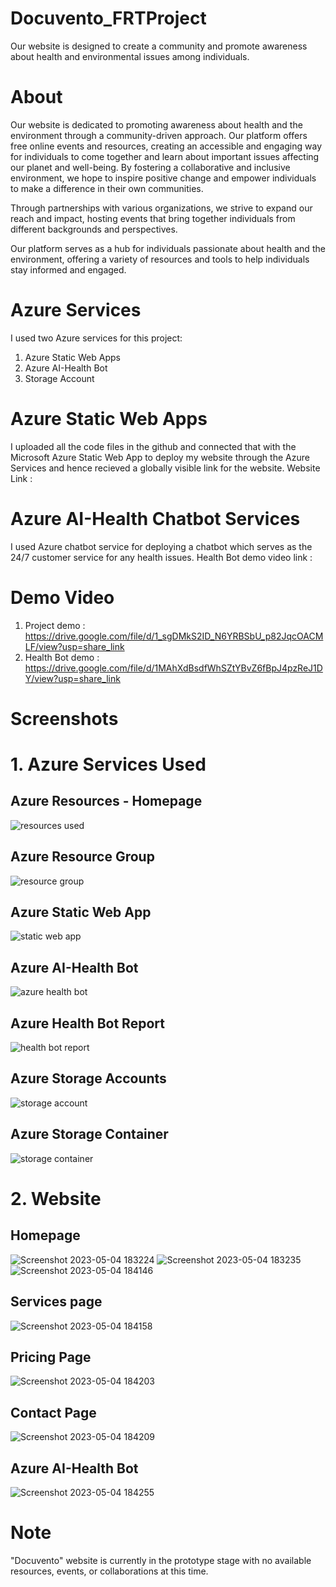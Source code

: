 # Docuvento_FRTProject
Our website is designed to create a community and promote awareness about health and environmental issues among individuals.

# About
Our website is dedicated to promoting awareness about health and the environment through a community-driven approach. Our platform offers free online events and resources, creating an accessible and engaging way for individuals to come together and learn about important issues affecting our planet and well-being. By fostering a collaborative and inclusive environment, we hope to inspire positive change and empower individuals to make a difference in their own communities.

Through partnerships with various organizations, we strive to expand our reach and impact, hosting events that bring together individuals from different backgrounds and perspectives. 

Our platform serves as a hub for individuals passionate about health and the environment, offering a variety of resources and tools to help individuals stay informed and engaged. 

# Azure Services
I used two Azure services for this project:
  1. Azure Static Web Apps
  2. Azure AI-Health Bot
  3. Storage Account

# Azure Static Web Apps
I uploaded all the code files in the github and connected that with the Microsoft Azure Static Web App to deploy my website through the Azure Services and hence recieved a globally visible link for the website.
Website Link : 

# Azure AI-Health Chatbot Services
I used Azure chatbot service for deploying a chatbot which serves as the 24/7 customer service for any health issues.
Health Bot demo video link : 

# Demo Video 
1. Project demo : https://drive.google.com/file/d/1_sgDMkS2ID_N6YRBSbU_p82JqcOACMLF/view?usp=share_link
2. Health Bot demo : https://drive.google.com/file/d/1MAhXdBsdfWhSZtYBvZ6fBpJ4pzReJ1DY/view?usp=share_link

# Screenshots
# 1. Azure Services Used
## Azure Resources - Homepage
![resources used](https://user-images.githubusercontent.com/100407626/236600627-a235f7ef-0328-460e-a105-d1b949d0c171.png)
## Azure Resource Group
![resource group](https://user-images.githubusercontent.com/100407626/236600664-3f928c28-935a-498a-b1cc-54efe48a73c9.png)
## Azure Static Web App
![static web app](https://user-images.githubusercontent.com/100407626/236600709-ad0a40be-8eb8-48e2-8d4b-0f13883c746f.png)
## Azure AI-Health Bot
![azure health bot](https://user-images.githubusercontent.com/100407626/236600730-4fc898b7-ad44-40cc-80c7-0eef20f832e6.png)
## Azure Health Bot Report
![health bot report](https://user-images.githubusercontent.com/100407626/236600745-03053f84-64ed-4468-a365-19692fc6abe3.png)
## Azure Storage Accounts
![storage account](https://user-images.githubusercontent.com/100407626/236603189-73001b35-a817-418a-ab9d-f90b7ef0ead4.png)
## Azure Storage Container
![storage container](https://user-images.githubusercontent.com/100407626/236600807-94df3671-f60d-4619-b7f1-27269a435e8a.png)
# 2. Website 
## Homepage
![Screenshot 2023-05-04 183224](https://user-images.githubusercontent.com/100407626/236234002-f66e4826-1c9a-4af6-b17b-175913a8c93c.png)
![Screenshot 2023-05-04 183235](https://user-images.githubusercontent.com/100407626/236234137-a5cc4924-1107-462d-8cb2-f2bfb5c0ac25.png)
![Screenshot 2023-05-04 184146](https://user-images.githubusercontent.com/100407626/236234159-21044c0a-508e-4568-a4a9-78d60bffa2b7.png)
## Services page
![Screenshot 2023-05-04 184158](https://user-images.githubusercontent.com/100407626/236234180-2031e081-ee4f-4770-b852-1e8913c2fa58.png)
## Pricing Page
![Screenshot 2023-05-04 184203](https://user-images.githubusercontent.com/100407626/236234195-be1a9502-3e01-4aea-a7aa-30c6f85d9ff0.png)
## Contact Page
![Screenshot 2023-05-04 184209](https://user-images.githubusercontent.com/100407626/236234209-90bad0f7-bf4e-40f0-a454-72d1c1778678.png)
## Azure AI-Health Bot
![Screenshot 2023-05-04 184255](https://user-images.githubusercontent.com/100407626/236234252-2f813c4b-d5c0-400c-ba9c-3b4b740531d4.png)

## 

# Note
"Docuvento" website is currently in the prototype stage with no available resources, events, or collaborations at this time.
